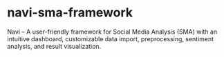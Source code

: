 # navi-sma-framework
Navi – A user-friendly framework for Social Media Analysis (SMA) with an intuitive dashboard, customizable data import, preprocessing, sentiment analysis, and result visualization. 
